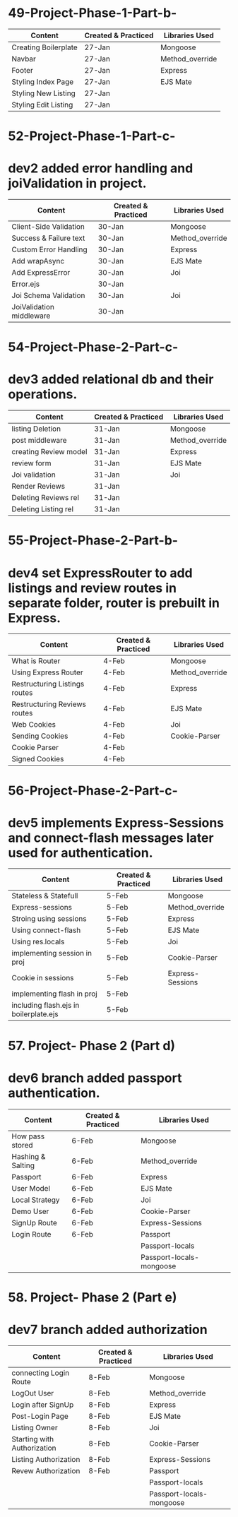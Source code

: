 # 49-Project-Phase-1-Part-b-


| Content                | Created & Practiced | Libraries Used |
|------------------------|--------------------|----------------|
| Creating Boilerplate   | 27-Jan             | Mongoose       |
| Navbar                 | 27-Jan             | Method_override|
| Footer                 | 27-Jan             | Express        |
| Styling Index Page     | 27-Jan             | EJS Mate       |
| Styling New Listing    | 27-Jan             |                |
| Styling Edit Listing   | 27-Jan             |                |  

 # 52-Project-Phase-1-Part-c-
# dev2 added error handling and joiValidation in project.

| Content                | Created & Practiced | Libraries Used |
|------------------------|--------------------|----------------|
| Client-Side Validation   | 30-Jan             | Mongoose       |
| Success & Failure text   | 30-Jan             | Method_override|
| Custom Error Handling    | 30-Jan             | Express        |
| Add wrapAsync            | 30-Jan             | EJS Mate       |
| Add ExpressError         | 30-Jan             | Joi            |
| Error.ejs                | 30-Jan             |                |  
| Joi Schema Validation    | 30-Jan             | Joi            |
| JoiValidation middleware | 30-Jan             |                |  


 # 54-Project-Phase-2-Part-c- 
# dev3 added relational db and their operations.


| Content                | Created & Practiced | Libraries Used |
|------------------------|--------------------|----------------|
| listing Deletion       | 31-Jan             | Mongoose       |
| post middleware        | 31-Jan             | Method_override|
| creating Review model  | 31-Jan             | Express        |
| review form            | 31-Jan             | EJS Mate       |
| Joi validation         | 31-Jan             | Joi            |
| Render Reviews         | 31-Jan             |                |  
| Deleting Reviews rel   | 31-Jan             |                |
| Deleting Listing rel   | 31-Jan             |                |  


# 55-Project-Phase-2-Part-b-
# dev4 set ExpressRouter to add listings and review routes in separate folder, router is prebuilt in Express.

| Content                      | Created & Practiced | Libraries Used |
|------------------------------|--------------------|----------------|
| What is Router               | 4-Feb             | Mongoose       |
| Using Express Router         | 4-Feb             | Method_override|
| Restructuring Listings routes| 4-Feb             | Express        |
| Restructuring Reviews routes | 4-Feb             | EJS Mate       |
| Web Cookies                  | 4-Feb             | Joi            |
| Sending Cookies              | 4-Feb             | Cookie-Parser  |  
| Cookie Parser                | 4-Feb             |                |
|Signed Cookies                | 4-Feb             |                |  
  

# 56-Project-Phase-2-Part-c-
# dev5 implements Express-Sessions and connect-flash messages later used for authentication.


| Content                      | Created & Practiced | Libraries Used |
|------------------------------|--------------------|----------------|
| Stateless & Statefull        | 5-Feb             | Mongoose       |
| Express-sessions             | 5-Feb             | Method_override|
| Stroing using sessions       | 5-Feb             | Express        |
| Using connect-flash          | 5-Feb             | EJS Mate       |
| Using res.locals             | 5-Feb             | Joi            |
| implementing session in proj | 5-Feb             | Cookie-Parser  |  
| Cookie in sessions           | 5-Feb             |Express-Sessions|
|implementing flash in proj    | 5-Feb             |                |
|including flash.ejs in boilerplate.ejs| 5-Feb     |                |  
  

 # 57. Project- Phase 2 (Part d)
 # dev6 branch added passport authentication.
 | Content                | Created & Practiced | Libraries Used |
|------------------------      |--------------------|----------------|
| How pass stored              | 6-Feb             | Mongoose       |
| Hashing & Salting            | 6-Feb             | Method_override|
| Passport                     | 6-Feb             | Express        |
| User Model                   | 6-Feb             | EJS Mate       |
| Local Strategy               | 6-Feb             | Joi            |
| Demo User                    | 6-Feb             | Cookie-Parser  |  
| SignUp Route                 | 6-Feb             | Express-Sessions|
| Login Route                  | 6-Feb             | Passport        |
|                              |                   |Passport-locals  | 
|                              |                    |Passport-locals-mongoose |
  

# 58. Project- Phase 2 (Part e)
# dev7 branch added  authorization

| Content                | Created & Practiced | Libraries Used |
|------------------------      |--------------------|----------------|
| connecting Login Route       | 8-Feb             | Mongoose       |
| LogOut User                  | 8-Feb             | Method_override|
| Login after SignUp           | 8-Feb             | Express        |
| Post-Login Page              | 8-Feb             | EJS Mate       |
| Listing Owner                | 8-Feb             | Joi            |
| Starting with Authorization  | 8-Feb             | Cookie-Parser  |  
| Listing Authorization        | 8-Feb             | Express-Sessions|
| Revew Authorization          | 8-Feb             | Passport        |
|                              |                   |Passport-locals  | 
|                              |                   |Passport-locals-mongoose |
  
